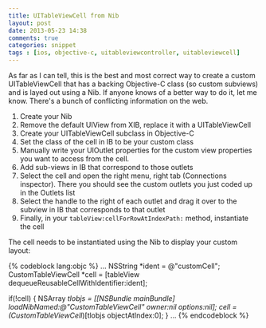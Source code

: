 ```yaml
---
title: UITableViewCell from Nib
layout: post
date: 2013-05-23 14:38
comments: true
categories: snippet
tags : [ios, objective-c, uitableviewcontroller, uitableviewcell]
---
```


As far as I can tell, this is the best and most correct way to create a custom UITableViewCell that has a backing Objective-C class (so custom subviews) and is layed out using a Nib.  If anyone knows of a better way to do it, let me know.  There's a bunch of conflicting information on the web.

<!-- more -->

1.	Create your Nib
2.	Remove the default UIView from XIB, replace it with a UITableViewCell
3.	Create your UITableViewCell subclass in Objective-C
4.	Set the class of the cell in IB to be your custom class
5.	Manually write your UIOutlet properties for the custom view properties you want to access from the cell.
6.	Add sub-views in IB that correspond to those outlets
7.	Select the cell and open the right menu, right tab (Connections inspector).  There you should see the custom outlets you just coded up in the Outlets list
8.	Select the handle to the right of each outlet and drag it over to the subview in IB that corresponds to that outlet
9.	Finally, in your `tableView:cellForRowAtIndexPath:` method, instantiate the cell

The cell needs to be instantiated using the Nib to display your custom layout:

{% codeblock lang:objc %}
...
NSString *ident = @"customCell";
CustomTableViewCell *cell = [tableView dequeueReusableCellWithIdentifier:ident];

if(!cell)
{
	NSArray *tlobjs = [[NSBundle mainBundle] loadNibNamed:@"CustomTableViewCell" owner:nil options:nil];
	cell = (CustomTableViewCell*)[tlobjs objectAtIndex:0];
}
...
{% endcodeblock %}

